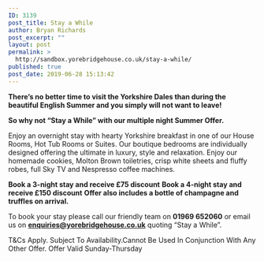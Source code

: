 ```yaml
---
ID: 3139
post_title: Stay a While
author: Bryan Richards
post_excerpt: ""
layout: post
permalink: >
  http://sandbox.yorebridgehouse.co.uk/stay-a-while/
published: true
post_date: 2019-06-28 15:13:42
---
```

<strong>There’s no better time to visit the Yorkshire Dales than during the beautiful English Summer and you simply will not want to leave!</strong>

<strong>So why not “Stay a While” with our multiple night Summer Offer.</strong>

Enjoy an overnight stay with hearty Yorkshire breakfast in one of our House Rooms, Hot Tub Rooms or Suites. Our boutique bedrooms are individually designed offering the ultimate in luxury, style and relaxation. Enjoy our homemade cookies, Molton Brown toiletries, crisp white sheets and fluffy robes, full Sky TV and Nespresso coffee machines.

<strong>Book a 3-night stay and receive £75 discount</strong>
<strong>Book a 4-night stay and receive £150 discount</strong>
<strong>Offer also includes a bottle of champagne and truffles on arrival.</strong>

To book your stay please call our friendly team on <strong>01969 652060</strong> or email us on <a href="mailto:enquiries@yorebridgehouse.co.uk"><strong>enquiries@yorebridgehouse.co.uk</strong></a> quoting “Stay a While”.

T&amp;Cs Apply. Subject To Availability.Cannot Be Used In Conjunction With Any Other Offer. Offer Valid Sunday-Thursday